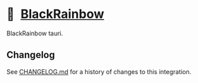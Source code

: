 # 🐂 [BlackRainbow]

BlackRainbow tauri.

## Changelog

See [CHANGELOG.md](CHANGELOG.md) for a history of changes to this integration.

[BlackRainbow]: https://blackrainbow.media
